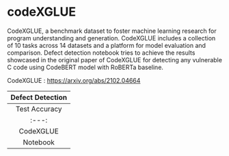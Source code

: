 # codeXGLUE
CodeXGLUE, a benchmark dataset to foster machine learning research for program understanding and generation. CodeXGLUE includes a collection of 10 tasks across 14 datasets and a platform for model evaluation and comparison. Defect detection notebook tries to achieve the results showcased in the original paper of CodeXGLUE for detecting any vulnerable C code using CodeBERT model with RoBERTa baseline.

CodeXGLUE : https://arxiv.org/abs/2102.04664

|             Defect Detection             |
|:---------------------------------------: |
| Test Accuracy | RoBERTa    | CodeBERT    |
| :---:   | :---: | :---: |
| CodeXGLUE | 61.05   | 62.08   |
| Notebook | 53.3   | 62.40   |

